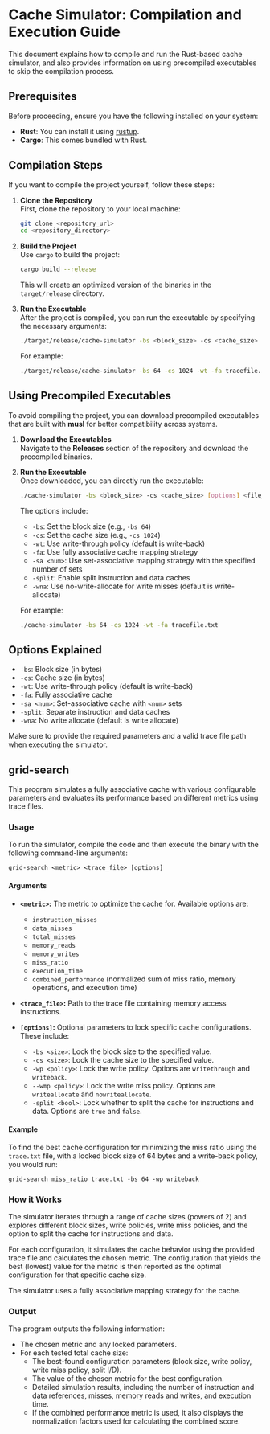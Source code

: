 # Cache Simulator: Compilation and Execution Guide

This document explains how to compile and run the Rust-based cache simulator, and also provides information on using precompiled executables to skip the compilation process.

## Prerequisites

Before proceeding, ensure you have the following installed on your system:

- **Rust**: You can install it using [rustup](https://rustup.rs/).
- **Cargo**: This comes bundled with Rust.

## Compilation Steps

If you want to compile the project yourself, follow these steps:

1. **Clone the Repository**  
   First, clone the repository to your local machine:

   ```bash
   git clone <repository_url>
   cd <repository_directory>
   ```

2. **Build the Project**  
   Use `cargo` to build the project:

   ```bash
   cargo build --release
   ```

   This will create an optimized version of the binaries in the `target/release` directory.

3. **Run the Executable**  
   After the project is compiled, you can run the executable by specifying the necessary arguments:

   ```bash
   ./target/release/cache-simulator -bs <block_size> -cs <cache_size> [options] <file_path>
   ```

   For example:

   ```bash
   ./target/release/cache-simulator -bs 64 -cs 1024 -wt -fa tracefile.txt
   ```

## Using Precompiled Executables

To avoid compiling the project, you can download precompiled executables that are built with **musl** for better compatibility across systems.

1. **Download the Executables**  
   Navigate to the **Releases** section of the repository and download the precompiled binaries.

2. **Run the Executable**  
   Once downloaded, you can directly run the executable:

   ```bash
   ./cache-simulator -bs <block_size> -cs <cache_size> [options] <file_path>
   ```

   The options include:

   - `-bs`: Set the block size (e.g., `-bs 64`)
   - `-cs`: Set the cache size (e.g., `-cs 1024`)
   - `-wt`: Use write-through policy (default is write-back)
   - `-fa`: Use fully associative cache mapping strategy
   - `-sa <num>`: Use set-associative mapping strategy with the specified number of sets
   - `-split`: Enable split instruction and data caches
   - `-wna`: Use no-write-allocate for write misses (default is write-allocate)

   For example:

   ```bash
   ./cache-simulator -bs 64 -cs 1024 -wt -fa tracefile.txt
   ```

## Options Explained

- `-bs`: Block size (in bytes)
- `-cs`: Cache size (in bytes)
- `-wt`: Use write-through policy (default is write-back)
- `-fa`: Fully associative cache
- `-sa <num>`: Set-associative cache with `<num>` sets
- `-split`: Separate instruction and data caches
- `-wna`: No write allocate (default is write allocate)

Make sure to provide the required parameters and a valid trace file path when
executing the simulator.

## grid-search

This program simulates a fully associative cache with various configurable parameters and evaluates its performance based on different metrics using trace files.

### Usage

To run the simulator, compile the code and then execute the binary with the following command-line arguments:

```
grid-search <metric> <trace_file> [options]
```

#### Arguments

- **`<metric>`:** The metric to optimize the cache for. Available options are:

  - `instruction_misses`
  - `data_misses`
  - `total_misses`
  - `memory_reads`
  - `memory_writes`
  - `miss_ratio`
  - `execution_time`
  - `combined_performance` (normalized sum of miss ratio, memory operations, and execution time)

- **`<trace_file>`:** Path to the trace file containing memory access instructions.

- **`[options]`:** Optional parameters to lock specific cache configurations. These include:
  - `-bs <size>`: Lock the block size to the specified value.
  - `-cs <size>`: Lock the cache size to the specified value.
  - `-wp <policy>`: Lock the write policy. Options are `writethrough` and `writeback`.
  - `--wmp <policy>`: Lock the write miss policy. Options are `writeallocate` and `nowriteallocate`.
  - `-split <bool>`: Lock whether to split the cache for instructions and data. Options are `true` and `false`.

#### Example

To find the best cache configuration for minimizing the miss ratio using the `trace.txt` file, with a locked block size of 64 bytes and a write-back policy, you would run:

```
grid-search miss_ratio trace.txt -bs 64 -wp writeback
```

### How it Works

The simulator iterates through a range of cache sizes (powers of 2) and
explores different block sizes, write policies, write miss policies, and the
option to split the cache for instructions and data.

For each configuration, it simulates the cache behavior using the provided
trace file and calculates the chosen metric. The configuration that yields the
best (lowest) value for the metric is then reported as the optimal
configuration for that specific cache size.

The simulator uses a fully associative mapping strategy for the cache.

### Output

The program outputs the following information:

- The chosen metric and any locked parameters.
- For each tested total cache size:
  - The best-found configuration parameters (block size, write policy, write
    miss policy, split I/D).
  - The value of the chosen metric for the best configuration.
  - Detailed simulation results, including the number of instruction and data
    references, misses, memory reads and writes, and execution time.
  - If the combined performance metric is used, it also displays the
    normalization factors used for calculating the combined score.
